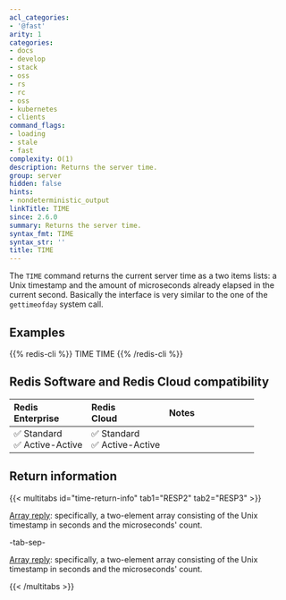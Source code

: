 ```yaml
---
acl_categories:
- '@fast'
arity: 1
categories:
- docs
- develop
- stack
- oss
- rs
- rc
- oss
- kubernetes
- clients
command_flags:
- loading
- stale
- fast
complexity: O(1)
description: Returns the server time.
group: server
hidden: false
hints:
- nondeterministic_output
linkTitle: TIME
since: 2.6.0
summary: Returns the server time.
syntax_fmt: TIME
syntax_str: ''
title: TIME
---
```

The `TIME` command returns the current server time as a two items lists: a Unix
timestamp and the amount of microseconds already elapsed in the current second.
Basically the interface is very similar to the one of the `gettimeofday` system
call.

## Examples

{{% redis-cli %}}
TIME
TIME
{{% /redis-cli %}}

## Redis Software and Redis Cloud compatibility

| Redis<br />Enterprise | Redis<br />Cloud | <span style="min-width: 9em; display: table-cell">Notes</span> |
|:----------------------|:-----------------|:------|
| <span title="Supported">&#x2705; Standard</span><br /><span title="Supported"><nobr>&#x2705; Active-Active</nobr></span> | <span title="Supported">&#x2705; Standard</span><br /><span title="Supported"><nobr>&#x2705; Active-Active</nobr></span> |  |

## Return information

{{< multitabs id="time-return-info" 
    tab1="RESP2" 
    tab2="RESP3" >}}

[Array reply](../../develop/reference/protocol-spec#arrays): specifically, a two-element array consisting of the Unix timestamp in seconds and the microseconds' count.

-tab-sep-

[Array reply](../../develop/reference/protocol-spec#arrays): specifically, a two-element array consisting of the Unix timestamp in seconds and the microseconds' count.

{{< /multitabs >}}
